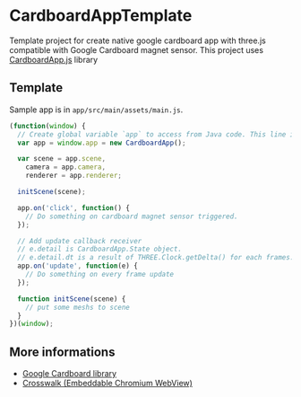 CardboardAppTemplate
====================

Template project for create native google cardboard app with three.js compatible with Google Cardboard magnet sensor. This project uses [CardboardApp.js](https://github.com/ejeinc/CardboardApp.js) library

## Template

Sample app is in `app/src/main/assets/main.js`.

```JavaScript
(function(window) {
  // Create global variable `app` to access from Java code. This line is required!
  var app = window.app = new CardboardApp();

  var scene = app.scene,
    camera = app.camera,
    renderer = app.renderer;

  initScene(scene);

  app.on('click', function() {
    // Do something on cardboard magnet sensor triggered.
  });

  // Add update callback receiver
  // e.detail is CardboardApp.State object.
  // e.detail.dt is a result of THREE.Clock.getDelta() for each frames.
  app.on('update', function(e) {
    // Do something on every frame update
  });

  function initScene(scene) {
    // put some meshs to scene
  }
})(window);
```

## More informations

* [Google Cardboard library](https://developers.google.com/cardboard/overview)
* [Crosswalk (Embeddable Chromium WebView)](https://crosswalk-project.org/)
